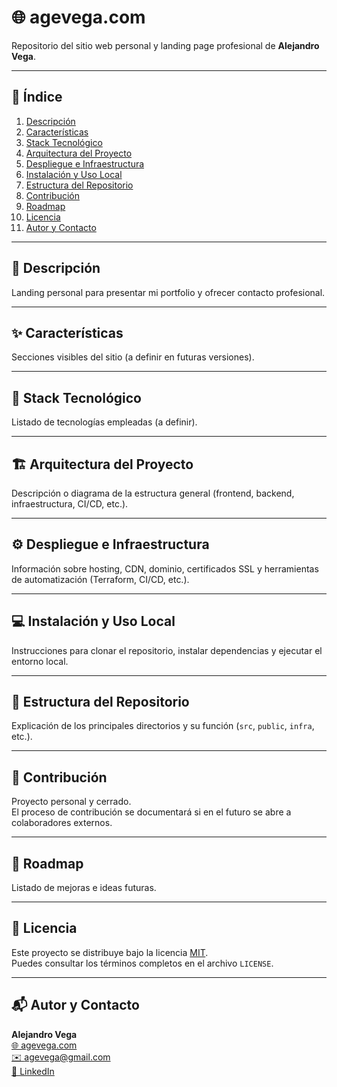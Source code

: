 # 🌐 agevega.com

Repositorio del sitio web personal y landing page profesional de **Alejandro Vega**.

---

## 📖 Índice
1. [Descripción](#-descripción)
2. [Características](#-características)
3. [Stack Tecnológico](#-stack-tecnológico)
4. [Arquitectura del Proyecto](#-arquitectura-del-proyecto)
5. [Despliegue e Infraestructura](#-despliegue-e-infraestructura)
6. [Instalación y Uso Local](#-instalación-y-uso-local)
7. [Estructura del Repositorio](#-estructura-del-repositorio)
8. [Contribución](#-contribución)
9. [Roadmap](#-roadmap)
10. [Licencia](#-licencia)
11. [Autor y Contacto](#-autor-y-contacto)

---

## 🧩 Descripción
Landing personal para presentar mi portfolio y ofrecer contacto profesional.

---

## ✨ Características
Secciones visibles del sitio (a definir en futuras versiones).

---

## 🧱 Stack Tecnológico
Listado de tecnologías empleadas (a definir).

---

## 🏗️ Arquitectura del Proyecto
Descripción o diagrama de la estructura general (frontend, backend, infraestructura, CI/CD, etc.).

---

## ⚙️ Despliegue e Infraestructura
Información sobre hosting, CDN, dominio, certificados SSL y herramientas de automatización (Terraform, CI/CD, etc.).

---

## 💻 Instalación y Uso Local
Instrucciones para clonar el repositorio, instalar dependencias y ejecutar el entorno local.

---

## 📁 Estructura del Repositorio
Explicación de los principales directorios y su función (`src`, `public`, `infra`, etc.).

---

## 🤝 Contribución
Proyecto personal y cerrado.  
El proceso de contribución se documentará si en el futuro se abre a colaboradores externos.

---

## 🚀 Roadmap
Listado de mejoras e ideas futuras.

---

## 📄 Licencia
Este proyecto se distribuye bajo la licencia [MIT](./LICENSE).  
Puedes consultar los términos completos en el archivo `LICENSE`.

---

## 📬 Autor y Contacto

**Alejandro Vega**  
[🌐 agevega.com](https://agevega.com)  
[✉️ agevega@gmail.com](mailto:agevega@gmail.com)  
[💼 LinkedIn](https://www.linkedin.com/in/alejandro-vega94/)

